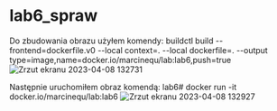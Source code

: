 # lab6_spraw
Do zbudowania obrazu użyłem komendy:
buildctl build --frontend=dockerfile.v0 --local context=. --local dockerfile=. --output type=image,name=docker.io/marcinequ/lab:lab6,push=true 
![Zrzut ekranu 2023-04-08 132731](https://user-images.githubusercontent.com/83167368/230718671-8cbd1630-8f9e-452e-aad7-deb77bbaad10.png)

Następnie uruchomiłem obraz komendą:
lab6# docker run -it docker.io/marcinequ/lab:lab6
![Zrzut ekranu 2023-04-08 132927](https://user-images.githubusercontent.com/83167368/230718729-6871bb36-e445-4a8d-9c54-07d8c9b8376f.png)
